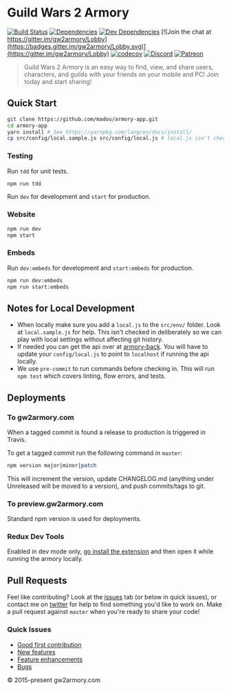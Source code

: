 # Guild Wars 2 Armory

[![Build Status](https://travis-ci.org/madou/armory-app.svg?branch=master)](https://travis-ci.org/madou/armory-app) 
[![Dependencies](https://david-dm.org/madou/armory-app.svg)](https://david-dm.org/madou/armory-app) 
[![Dev Dependencies](https://david-dm.org/madou/armory-app/dev-status.svg)](https://david-dm.org/madou/armory-app?type=dev) 
[![Join the chat at https://gitter.im/gw2armory/Lobby](https://badges.gitter.im/gw2armory/Lobby.svg)](https://gitter.im/gw2armory/Lobby) 
[![codecov](https://codecov.io/gh/madou/armory-react/branch/master/graph/badge.svg)](https://codecov.io/gh/madou/armory-app)
[![Discord](https://img.shields.io/badge/discord-GW2Armory-blue.svg)](https://discord.gg/3BRbV7b)
[![Patreon](https://img.shields.io/badge/patreon-Become%20a%20Patreon-green.svg)](https://www.patreon.com/bePatron?u=5546924)

> Guild Wars 2 Armory is an easy way to find, view, and share users, characters, and guilds with your friends on your mobile and PC! Join today and start sharing!

## Quick Start

```bash
git clone https://github.com/madou/armory-app.git
cd armory-app
yarn install # See https://yarnpkg.com/lang/en/docs/install/
cp src/config/local.sample.js src/config/local.js # local.js isn't checked in so you'll have to make one yourself.
```

### Testing

Run `tdd` for unit tests.

```bash
npm run tdd
```

Run `dev` for development and `start` for production.

### Website

```bash
npm run dev
npm start
```

### Embeds

Run `dev:embeds` for development and `start:embeds` for production.

```bash
npm run dev:embeds
npm run start:embeds
```

## Notes for Local Development

- When locally make sure you add a `local.js` to the `src/env/` folder. Look at `local.sample.js` for help. This isn't checked in deliberately so we can play with local settings without affecting git history.
- If needed you can get the api over at [armory-back](https://github.com/madou/armory-back). You will have to update your `config/local.js` to point to `localhost` if running the api locally.
- We use `pre-commit` to run commands before checking in. This will run `npm test` which covers linting, flow errors, and tests.

## Deployments

### To gw2armory.com

When a tagged commit is found a release to production is triggered in Travis.

To get a tagged commit run the following command in `master`:

```bash
npm version major|minor|patch
```

This will increment the version, update CHANGELOG.md (anything under Unreleased will be moved to a version), and push commits/tags to git.

### To preview.gw2armory.com

Standard npm version is used for deployments.

### Redux Dev Tools

Enabled in dev mode only, [go install the extension](http://extension.remotedev.io/) and then open it while running the armory locally.

## Pull Requests

Feel like contributing? Look at the [issues](https://github.com/madou/armory-app/issues) tab (or below in quick issues), or contact me on [twitter](https://twitter.com/itsmadou) for help to find something you'd like to work on. Make a pull request against `master` when you're ready to share your code!

### Quick Issues

- [Good first contribution](https://github.com/madou/armory-app/labels/good%20first%20contribution)
- [New features](https://github.com/madou/armory-app/issues?q=is%3Aopen+is%3Aissue+label%3Afeature)
- [Feature enhancements](https://github.com/madou/armory-app/issues?q=is%3Aopen+is%3Aissue+label%3Aenhancement)
- [Bugs](https://github.com/madou/armory-app/issues?q=is%3Aopen+is%3Aissue+label%3Abug)

© 2015-present gw2armory.com
